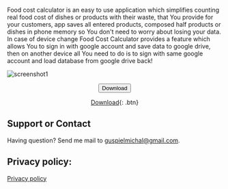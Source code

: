
Food cost calculator is an easy to use application which simplifies counting real food cost of dishes or products with their waste, that You provide for your customers, app saves all entered products, composed half products or dishes in phone memory so You don't need to worry about losing your data. In case of device change Food Cost Calculator provides a feature which allows You to sign in with google account and save data to google drive, then on another device all You need to do is to sign with same google account and load database from google drive back! 


![screenshot1](https://user-images.githubusercontent.com/70368829/117968773-3ccf8580-b32f-11eb-91ef-aacfba84510e.png)


<center>
<button name="button" onclick="https://play.google.com/store/apps/details?id=com.erdees.foodcostcalc">Download</button>
  
  [Download](https://play.google.com/store/apps/details?id=com.erdees.foodcostcalc){: .btn}
  
</center>


## Support or Contact
Having question? Send me mail to guspielmichal@gmail.com.


## Privacy policy: 
[Privacy policy](https://michalguspiel.github.io)

